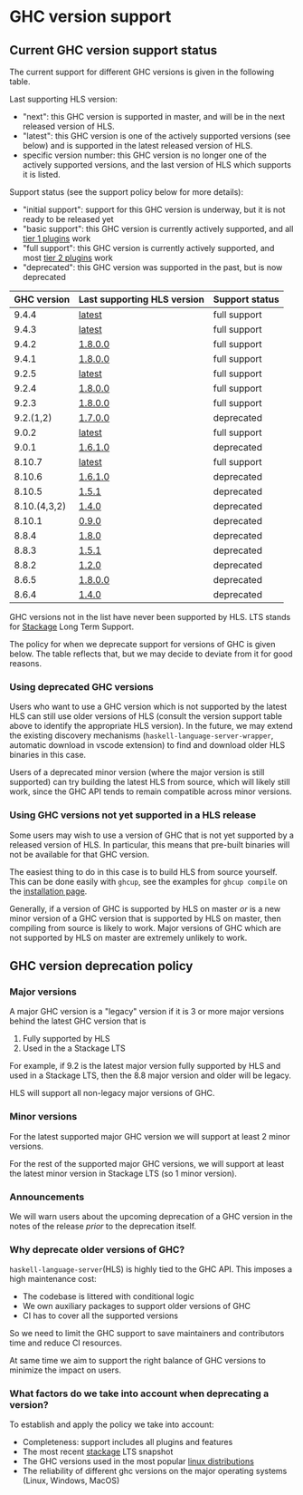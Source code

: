 # GHC version support

## Current GHC version support status

The current support for different GHC versions is given in the following table.

Last supporting HLS version:
- "next": this GHC version is supported in master, and will be in the next released version of HLS.
- "latest": this GHC version is one of the actively supported versions (see below) and is supported in the latest released version of HLS.
- specific version number: this GHC version is no longer one of the actively supported versions, and the last version of HLS which supports it is listed.

Support status (see the support policy below for more details):
- "initial support": support for this GHC version is underway, but it is not ready to be released yet
- "basic support": this GHC version is currently actively supported, and all [tier 1 plugins](./plugin-support.md) work
- "full support": this GHC version is currently actively supported, and most [tier 2 plugins](./plugin-support.md) work
- "deprecated": this GHC version was supported in the past, but is now deprecated

| GHC version  | Last supporting HLS version                                                        | Support status                                                              |
|--------------|------------------------------------------------------------------------------------|-----------------------------------------------------------------------------|
| 9.4.4        | [latest](https://github.com/haskell/haskell-language-server/releases/latest)       | full support                                                                |
| 9.4.3        | [latest](https://github.com/haskell/haskell-language-server/releases/latest)       | full support                                                                |
| 9.4.2        | [1.8.0.0](https://github.com/haskell/haskell-language-server/releases/tag/1.8.0.0) | full support                                                                |
| 9.4.1        | [1.8.0.0](https://github.com/haskell/haskell-language-server/releases/tag/1.8.0.0) | full support                                                                |
| 9.2.5        | [latest](https://github.com/haskell/haskell-language-server/releases/latest)       | full support                                                                |
| 9.2.4        | [1.8.0.0](https://github.com/haskell/haskell-language-server/releases/tag/1.8.0.0) | full support                                                                |
| 9.2.3        | [1.8.0.0](https://github.com/haskell/haskell-language-server/releases/tag/1.8.0.0) | full support                                                                |
| 9.2.(1,2)    | [1.7.0.0](https://github.com/haskell/haskell-language-server/releases/tag/1.7.0.0) | deprecated                                                                  |
| 9.0.2        | [latest](https://github.com/haskell/haskell-language-server/releases/latest)       | full support                                                                |
| 9.0.1        | [1.6.1.0](https://github.com/haskell/haskell-language-server/releases/tag/1.6.1.0) | deprecated                                                                  |
| 8.10.7       | [latest](https://github.com/haskell/haskell-language-server/releases/latest)       | full support                                                                |
| 8.10.6       | [1.6.1.0](https://github.com/haskell/haskell-language-server/releases/tag/1.6.1.0) | deprecated                                                                  |
| 8.10.5       | [1.5.1](https://github.com/haskell/haskell-language-server/releases/tag/1.5.1)     | deprecated                                                                  |
| 8.10.(4,3,2) | [1.4.0](https://github.com/haskell/haskell-language-server/releases/tag/1.4.0)     | deprecated                                                                  |
| 8.10.1       | [0.9.0](https://github.com/haskell/haskell-language-server/releases/tag/0.9.0)     | deprecated                                                                  |
| 8.8.4        | [1.8.0](https://github.com/haskell/haskell-language-server/releases/1.8.0)         | deprecated                                                                  |
| 8.8.3        | [1.5.1](https://github.com/haskell/haskell-language-server/releases/1.5.1)         | deprecated                                                                  |
| 8.8.2        | [1.2.0](https://github.com/haskell/haskell-language-server/releases/tag/1.2.0)     | deprecated                                                                  |
| 8.6.5        | [1.8.0.0](https://github.com/haskell/haskell-language-server/releases/tag/1.8.0.0) | deprecated                                                                  |
| 8.6.4        | [1.4.0](https://github.com/haskell/haskell-language-server/releases/tag/1.4.0)     | deprecated                                                                  |


GHC versions not in the list have never been supported by HLS.
LTS stands for [Stackage](https://www.stackage.org/) Long Term Support.

The policy for when we deprecate support for versions of GHC is given below.
The table reflects that, but we may decide to deviate from it for good reasons.

### Using deprecated GHC versions

Users who want to use a GHC version which is not supported by the latest HLS can still use older versions of HLS (consult the version support table above to identify the appropriate HLS version).
In the future, we may extend the existing discovery mechanisms (`haskell-language-server-wrapper`, automatic download in vscode extension) to find and download older HLS binaries in this case.

Users of a deprecated minor version (where the major version is still supported) can try building the latest HLS from source, which will likely still work, since the GHC API tends to remain compatible across minor versions.

### Using GHC versions not yet supported in a HLS release

Some users may wish to use a version of GHC that is not yet supported by a released version of HLS.
In particular, this means that pre-built binaries will not be available for that GHC version.

The easiest thing to do in this case is to build HLS from source yourself.
This can be done easily with `ghcup`, see the examples for `ghcup compile` on the [installation page](../installation.md).

Generally, if a version of GHC is supported by HLS on master _or_ is a new minor version of a GHC version that is supported by HLS on master, then compiling from source is likely to work.
Major versions of GHC which are not supported by HLS on master are extremely unlikely to work.

## GHC version deprecation policy

### Major versions

A major GHC version is a "legacy" version if it is 3 or more major versions behind the latest GHC version that is

1. Fully supported by HLS
2. Used in the a Stackage LTS

For example, if 9.2 is the latest major version fully supported by HLS and used in a Stackage LTS, then the 8.8 major version and older will be legacy.

HLS will support all non-legacy major versions of GHC.

### Minor versions

For the latest supported major GHC version we will support at least 2 minor versions.

For the rest of the supported major GHC versions, we will support at least the latest minor version in Stackage LTS (so 1 minor version).

### Announcements

We will warn users about the upcoming deprecation of a GHC version in the notes of the release *prior* to the deprecation itself.

### Why deprecate older versions of GHC?

`haskell-language-server`(HLS) is highly tied to the GHC API. This imposes a high maintenance cost:

- The codebase is littered with conditional logic
- We own auxiliary packages to support older versions of GHC
- CI has to cover all the supported versions

So we need to limit the GHC support to save maintainers and contributors time and reduce CI resources.

At same time we aim to support the right balance of GHC versions to minimize the impact on users.

### What factors do we take into account when deprecating a version?

To establish and apply the policy we take into account:

- Completeness: support includes all plugins and features
- The most recent [stackage](https://www.stackage.org/) LTS snapshot
- The GHC versions used in the most popular [linux distributions](https://repology.org/project/ghc/versions)
- The reliability of different ghc versions on the major operating systems (Linux, Windows, MacOS)
